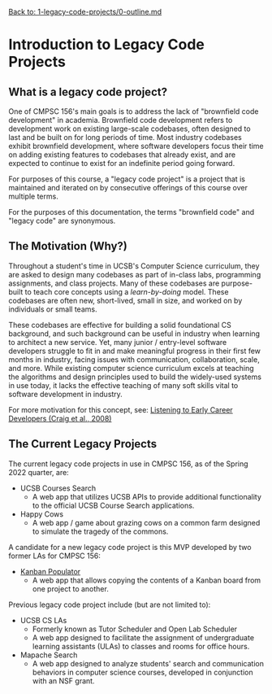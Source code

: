[Back to: 1-legacy-code-projects/0-outline.md](0-outline.md)

# Introduction to Legacy Code Projects

## What is a legacy code project?

One of CMPSC 156's main goals is to address the lack of "brownfield code development" in academia. Brownfield code development refers to development work on existing large-scale codebases, often designed to last and be built on for long periods of time. Most industry codebases exhibit brownfield development, where software developers focus their time on adding existing features to codebases that already exist, and are expected to continue to exist for an indefinite period going forward.

For purposes of this course, a "legacy code project" is a project that is maintained and iterated on by consecutive offerings of this course over multiple terms.

For the purposes of this documentation, the terms "brownfield code" and "legacy code" are synonymous.

## The Motivation (Why?)

Throughout a student's time in UCSB's Computer Science curriculum, they are asked to design many codebases as part of in-class labs, programming assignments, and class projects. Many of these codebases are purpose-built to teach core concepts using a *learn-by-doing* model. These codebases are often new, short-lived, small in size, and worked on by individuals or small teams.

These codebases are effective for building a solid foundational CS background, and such background can be useful in industry when learning to architect a new service. Yet, many junior / entry-level software developers struggle to fit in and make meaningful progress in their first few months in industry, facing issues with communication, collaboration, scale, and more. While existing computer science curriculum excels at teaching the algorithms and design principles used to build the widely-used systems in use today, it lacks the effective teaching of many soft skills vital to software development in industry.

For more motivation for this concept, see: [Listening to Early Career Developers (Craig et al., 2008)](https://pconrad.github.io/publication/028)

## The Current Legacy Projects

The current legacy code projects in use in CMPSC 156, as of the Spring 2022 quarter, are:

* UCSB Courses Search
    * A web app that utilizes UCSB APIs to provide additional functionality to the official UCSB Course Search applications.
* Happy Cows
    * A web app / game about grazing cows on a common farm designed to simulate the tragedy of the commons.
    
A candidate for a new legacy code project is this MVP developed by two former LAs for CMPSC 156:

* [Kanban Populator](https://github.com/brownfield-team/kanban-populator)
    * A web app that allows copying the contents of a Kanban board from one project to another.


Previous legacy code project include (but are not limited to):

* UCSB CS LAs
    * Formerly known as Tutor Scheduler and Open Lab Scheduler
    * A web app designed to facilitate the assignment of undergraduate learning assistants (ULAs) to classes and rooms for office hours.
* Mapache Search
    * A web app designed to analyze students' search and communication behaviors in computer science courses, developed in conjunction with an NSF grant.
